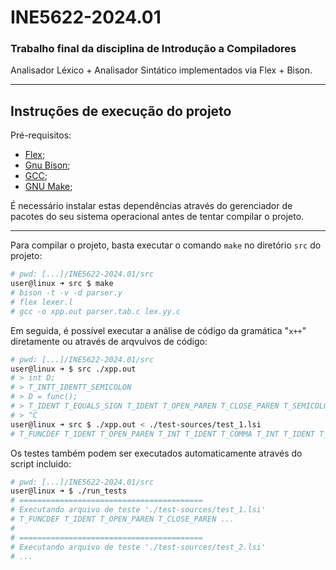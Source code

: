 # INE5622-2024.01

### Trabalho final da disciplina de Introdução a Compiladores

Analisador Léxico + Analisador Sintático implementados via Flex + Bison.

---

## Instruções de execução do projeto

Pré-requisitos:

- [Flex](https://github.com/westes/flex);
- [Gnu Bison](https://www.gnu.org/software/bison/);
- [GCC](https://gcc.gnu.org/);
- [GNU Make](https://www.gnu.org/software/make/);

É necessário instalar estas dependências através do gerenciador de pacotes do seu sistema operacional antes de tentar compilar o projeto.

---

Para compilar o projeto, basta executar o comando `make` no diretório `src` do projeto:

```bash
# pwd: [...]/INE5622-2024.01/src
user@linux ➜ src $ make
# bison -t -v -d parser.y
# flex lexer.l
# gcc -o xpp.out parser.tab.c lex.yy.c
```

Em seguida, é possível executar a análise de código da gramática "`x++`" diretamente ou através de arqvuivos de código:

```bash
# pwd: [...]/INE5622-2024.01/src
user@linux ➜ $ src ./xpp.out
# > int D;
# > T_INTT_IDENTT_SEMICOLON
# > D = func();
# > T_IDENT T_EQUALS_SIGN T_IDENT T_OPEN_PAREN T_CLOSE_PAREN T_SEMICOLON
# > ^C
user@linux ➜ src $ ./xpp.out < ./test-sources/test_1.lsi
# T_FUNCDEF T_IDENT T_OPEN_PAREN T_INT T_IDENT T_COMMA T_INT T_IDENT T_CLOSE_PAREN[...]
```

Os testes também podem ser executados automaticamente através do script incluido:

```bash
# pwd: [...]/INE5622-2024.01/src
user@linux ➜ $ ./run_tests
# =========================================
# Executando arquivo de teste './test-sources/test_1.lsi'
# T_FUNCDEF T_IDENT T_OPEN_PAREN T_CLOSE_PAREN ...
#
# =========================================
# Executando arquivo de teste './test-sources/test_2.lsi'
# ...
```
